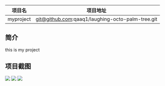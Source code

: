 |项目名    |项目地址                                     |
|:-------:|:-------------------------------------------:|
|myproject |git@github.com:qaaq1/laughing-octo-palm-tree.git|

## 简介

this is my project

## 项目截图
![](https://i.bmp.ovh/imgs/2022/04/02/90492d902195f5a5.png)
![](https://i.bmp.ovh/imgs/2022/04/02/5835d47a9be19049.png)
![](https://i.bmp.ovh/imgs/2022/04/02/d7e020c9e72bdd92.png)
